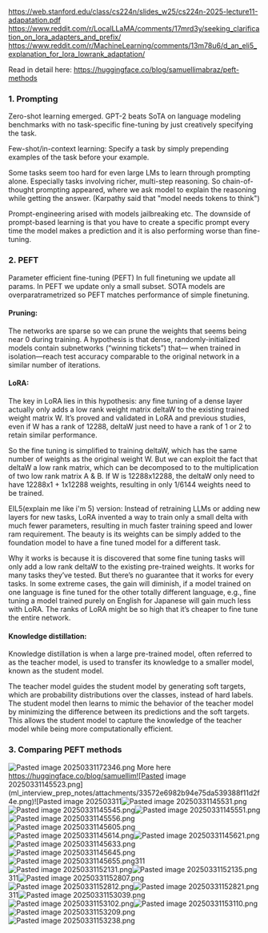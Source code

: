 https://web.stanford.edu/class/cs224n/slides_w25/cs224n-2025-lecture11-adapatation.pdf
https://www.reddit.com/r/LocalLLaMA/comments/17mrd3y/seeking_clarification_on_lora_adapters_and_prefix/
https://www.reddit.com/r/MachineLearning/comments/13m78u6/d_an_eli5_explanation_for_lora_lowrank_adaptation/

Read in detail here: https://huggingface.co/blog/samuellimabraz/peft-methods
### 1. Prompting
Zero-shot learning emerged. 
GPT-2 beats SoTA on language modeling benchmarks with no task-specific fine-tuning by just creatively specifying the task.

Few-shot/in-context learning:
Specify a task by simply prepending examples of the task before your example.

Some tasks seem too hard for even large LMs to learn through prompting alone. Especially tasks involving richer, multi-step reasoning. So chain-of-thought prompting appeared, where we ask model to explain the reasoning while getting the answer. (Karpathy said that "model needs tokens to think")

Prompt-engineering arised with models jailbreaking etc. The downside of prompt-based learning is that you have to create a specific prompt every time the model makes a prediction and it is also performing worse than fine-tuning.

### 2. PEFT
Parameter efficient fine-tuning (PEFT)
In full finetuning we update all params. In PEFT we update only a small subset. SOTA models are overparatrametrized so PEFT matches performance of simple finetuning.

#### **Pruning:**
The networks are sparse so we can prune the weights that seems being near 0 during training.
A hypothesis is that dense, randomly-initialized models contain subnetworks (“winning tickets”) that— when trained in isolation—reach test accuracy comparable to the original network in a similar number of iterations.

#### **LoRA**:
The key in LoRA lies in this hypothesis: any fine tuning of a dense layer actually only adds a low rank weight matrix deltaW to the existing trained weight matrix W. It’s proved and validated in LoRA and previous studies, even if W has a rank of 12288, deltaW just need to have a rank of 1 or 2 to retain similar performance.

So the fine tuning is simplified to training deltaW, which has the same number of weights as the original weight W. But we can exploit the fact that deltaW a low rank matrix, which can be decomposed to to the multiplication of two low rank matrix A & B. If W is 12288x12288, the deltaW only need to have 12288x1 + 1x12288 weights, resulting in only 1/6144 weights need to be trained.

EIL5(explain me like i'm 5) version: Instead of retraining LLMs or adding new layers for new tasks, LoRA invented a way to train only a small delta with much fewer parameters, resulting in much faster training speed and lower ram requirement. The beauty is its weights can be simply added to the foundation model to have a fine tuned model for a different task.

Why it works is because it is discovered that some fine tuning tasks will only add a low rank deltaW to the existing pre-trained weights. It works for many tasks they’ve tested. But there’s no guarantee that it works for every tasks. In some extreme cases, the gain will diminish, if a model trained on one language is fine tuned for the other totally different language, e.g., fine tuning a model trained purely on English for Japanese will gain much less with LoRA. The ranks of LoRA might be so high that it’s cheaper to fine tune the entire network.

#### **Knowledge distillation:**
Knowledge distillation is when a large pre-trained model, often referred to as the teacher model, is used to transfer its knowledge to a smaller model, known as the student model.

The teacher model guides the student model by generating soft targets, which are probability distributions over the classes, instead of hard labels. The student model then learns to mimic the behavior of the teacher model by minimizing the difference between its predictions and the soft targets. This allows the student model to capture the knowledge of the teacher model while being more computationally efficient.


### 3. Comparing PEFT methods
![Pasted image 20250331172346.png](attachments/464dd961473633cfe0e590bf5a0657bd.png)
More here https://huggingface.co/blog/samuellim![Pasted image 20250331145523.png](ml_interview_prep_notes/attachments/33572e6982b94e75da539388f11d2f4e.png)![Pasted image 202503311![Pasted image 20250331145531.png](attachments/4fa5c76b96adc086712d8f7c1c53073b.png)![Pasted image 20250331145545.png](attachments/324eab7fd63f5a63e14baa5d74cd1fbd.png)![Pasted image 20250331145551.png](attachments/ab8bcc2949be7cdb7bc29df0e60f6d21.png)![Pasted image 20250331145556.png](attachments/d9a2e8463c7feb7a1bce7e2cfc259d1b.png)![Pasted image 20250331145605.png](attachments/35a6933bb1ab10338c0eaa152c03d74a.png)![Pasted image 20250331145614.png](attachments/cf5ba6fa3d57e8b6a7523937f3fda393.png)![Pasted image 20250331145621.png](attachments/0f4a393bb4736fe9d62f43ce7cac3ff2.png)![Pasted image 20250331145633.png](attachments/db70d4f19b1d5d5f959caa9ccc8c973c.png)![Pasted image 20250331145645.png](attachments/0f4a7532b5a5a036124dddd6f244273f.png)![Pasted image 20250331145655.png](attachments/78d8b7cc989df12abba5ffe269f3f8a5.png)311![Pasted image 20250331152131.png](attachments/2fc8561ea3af401fa30a8c3dca8d7389.png)![Pasted image 20250331152135.png](attachments/a315eb666f75cf7d113fd9351037003a.png)311![Pasted image 20250331152807.png](attachments/02bf4c896ff986985c638af60f3356ea.png)![Pasted image 20250331152812.png](attachments/abea26e900252c98758c61d2fe3505e5.png)![Pasted image 20250331152821.png](attachments/c60228b4eb7d263ab5f3d8ace9dd1b0f.png)311![Pasted image 20250331153039.png](attachments/787ba306b43df38455a30cb52fa3f2c5.png)![Pasted image 20250331153102.png](attachments/166f6bf14606a8bbf3429636b5a91456.png)![Pasted image 20250331153110.png](attachments/2474b43a4016b2f6753fddb55329bd88.png)![Pasted image 20250331153209.png](attachments/efbccd3d3269914f5fb910180a0d3240.png)![Pasted image 20250331153238.png](attachments/b25a87d166c58ef72159aa31bd21e738.png)